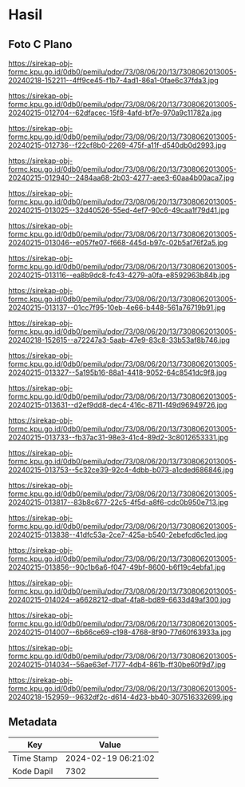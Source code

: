 # Hasil

## Foto C Plano

https://sirekap-obj-formc.kpu.go.id/0db0/pemilu/pdpr/73/08/06/20/13/7308062013005-20240218-152211--4ff9ce45-f1b7-4ad1-86a1-0fae6c37fda3.jpg

https://sirekap-obj-formc.kpu.go.id/0db0/pemilu/pdpr/73/08/06/20/13/7308062013005-20240215-012704--62dfacec-15f8-4afd-bf7e-970a9c11782a.jpg

https://sirekap-obj-formc.kpu.go.id/0db0/pemilu/pdpr/73/08/06/20/13/7308062013005-20240215-012736--f22cf8b0-2269-475f-a11f-d540db0d2993.jpg

https://sirekap-obj-formc.kpu.go.id/0db0/pemilu/pdpr/73/08/06/20/13/7308062013005-20240215-012940--2484aa68-2b03-4277-aee3-60aa4b00aca7.jpg

https://sirekap-obj-formc.kpu.go.id/0db0/pemilu/pdpr/73/08/06/20/13/7308062013005-20240215-013025--32d40526-55ed-4ef7-90c6-49caa1f79d41.jpg

https://sirekap-obj-formc.kpu.go.id/0db0/pemilu/pdpr/73/08/06/20/13/7308062013005-20240215-013046--e057fe07-f668-445d-b97c-02b5af76f2a5.jpg

https://sirekap-obj-formc.kpu.go.id/0db0/pemilu/pdpr/73/08/06/20/13/7308062013005-20240215-013116--ea8b9dc8-fc43-4279-a0fa-e8592963b84b.jpg

https://sirekap-obj-formc.kpu.go.id/0db0/pemilu/pdpr/73/08/06/20/13/7308062013005-20240215-013137--01cc7f95-10eb-4e66-b448-561a76719b91.jpg

https://sirekap-obj-formc.kpu.go.id/0db0/pemilu/pdpr/73/08/06/20/13/7308062013005-20240218-152615--a72247a3-5aab-47e9-83c8-33b53af8b746.jpg

https://sirekap-obj-formc.kpu.go.id/0db0/pemilu/pdpr/73/08/06/20/13/7308062013005-20240215-013327--5a195b16-88a1-4418-9052-64c8541dc9f8.jpg

https://sirekap-obj-formc.kpu.go.id/0db0/pemilu/pdpr/73/08/06/20/13/7308062013005-20240215-013631--d2ef9dd8-dec4-416c-8711-f49d96949726.jpg

https://sirekap-obj-formc.kpu.go.id/0db0/pemilu/pdpr/73/08/06/20/13/7308062013005-20240215-013733--fb37ac31-98e3-41c4-89d2-3c8012653331.jpg

https://sirekap-obj-formc.kpu.go.id/0db0/pemilu/pdpr/73/08/06/20/13/7308062013005-20240215-013753--5c32ce39-92c4-4dbb-b073-a1cded686846.jpg

https://sirekap-obj-formc.kpu.go.id/0db0/pemilu/pdpr/73/08/06/20/13/7308062013005-20240215-013817--83b8c677-22c5-4f5d-a8f6-cdc0b950e713.jpg

https://sirekap-obj-formc.kpu.go.id/0db0/pemilu/pdpr/73/08/06/20/13/7308062013005-20240215-013838--41dfc53a-2ce7-425a-b540-2ebefcd6c1ed.jpg

https://sirekap-obj-formc.kpu.go.id/0db0/pemilu/pdpr/73/08/06/20/13/7308062013005-20240215-013856--90c1b6a6-f047-49bf-8600-b6f19c4ebfa1.jpg

https://sirekap-obj-formc.kpu.go.id/0db0/pemilu/pdpr/73/08/06/20/13/7308062013005-20240215-014024--a6628212-dbaf-4fa8-bd89-6633d49af300.jpg

https://sirekap-obj-formc.kpu.go.id/0db0/pemilu/pdpr/73/08/06/20/13/7308062013005-20240215-014007--6b66ce69-c198-4768-8f90-77d60f63933a.jpg

https://sirekap-obj-formc.kpu.go.id/0db0/pemilu/pdpr/73/08/06/20/13/7308062013005-20240215-014034--56ae63ef-7177-4db4-861b-ff30be60f9d7.jpg

https://sirekap-obj-formc.kpu.go.id/0db0/pemilu/pdpr/73/08/06/20/13/7308062013005-20240218-152959--9632df2c-d614-4d23-bb40-307516332699.jpg


## Metadata

| Key        | Value               |
| ---------- | ------------------- |
| Time Stamp | 2024-02-19 06:21:02 |
| Kode Dapil | 7302                |



